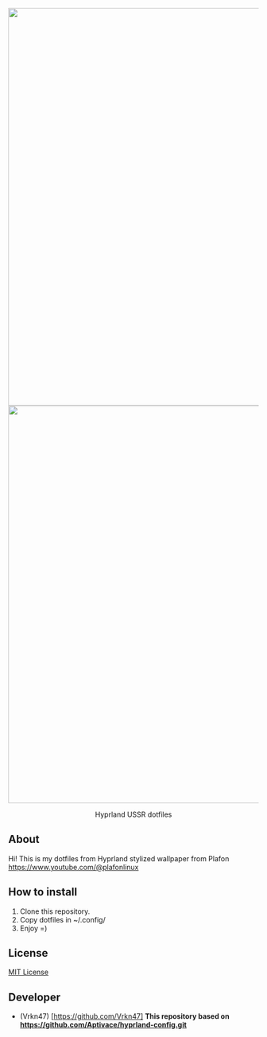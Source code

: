 <p align="center">
 <img src="https://ibb.co/rcfFRRH" width="800">
 <img src="https://ibb.co/NjgXgMx" width="800">
</p>

<p align="center">
  Hyprland USSR dotfiles
</p>

## About

Hi! This is my dotfiles from Hyprland stylized wallpaper from Plafon https://www.youtube.com/@plafonlinux

## How to install

1. Clone this repository.
2. Copy dotfiles in ~/.config/
3. Enjoy =)


## License

[MIT License]([LICENSE](https://ru.wikipedia.org/wiki/Лицензия_MIT)) 

## Developer

- (Vrkn47) [https://github.com/Vrkn47]
**This repository based on https://github.com/Aptivace/hyprland-config.git**
